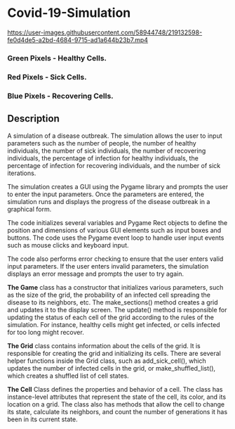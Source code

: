 # Covid-19-Simulation

https://user-images.githubusercontent.com/58944748/219132598-fe0d4de5-a2bd-4684-9715-ad1a644b23b7.mp4

### Green Pixels - Healthy Cells.
### Red Pixels - Sick Cells.
### Blue Pixels - Recovering Cells.


## Description

A simulation of a disease outbreak. The simulation allows the user to input parameters such as the number of people, the number of healthy individuals, the number of sick individuals, the number of recovering individuals, the percentage of infection for healthy individuals, the percentage of infection for recovering individuals, and the number of sick iterations.

The simulation creates a GUI using the Pygame library and prompts the user to enter the input parameters. Once the parameters are entered, the simulation runs and displays the progress of the disease outbreak in a graphical form.

The code initializes several variables and Pygame Rect objects to define the position and dimensions of various GUI elements such as input boxes and buttons. The code uses the Pygame event loop to handle user input events such as mouse clicks and keyboard input.

The code also performs error checking to ensure that the user enters valid input parameters. If the user enters invalid parameters, the simulation displays an error message and prompts the user to try again.

**The Game** class has a constructor that initializes various parameters, such as the size of the grid, the probability of an infected cell spreading the disease to its neighbors, etc. The make_sections() method creates a grid and updates it to the display screen. The update() method is responsible for updating the status of each cell of the grid according to the rules of the simulation. For instance, healthy cells might get infected, or cells infected for too long might recover.

**The Grid** class contains information about the cells of the grid. It is responsible for creating the grid and initializing its cells. There are several helper functions inside the Grid class, such as add_sick_cell(), which updates the number of infected cells in the grid, or make_shuffled_list(), which creates a shuffled list of cell states.

**The Cell** Class defines the properties and behavior of a cell. The class has instance-level attributes that represent the state of the cell, its color, and its location on a grid. The class also has methods that allow the cell to change its state, calculate its neighbors, and count the number of generations it has been in its current state.
